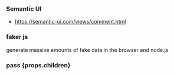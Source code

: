 ### Semantic UI

- https://semantic-ui.com/views/comment.html
<!-- <link rel="stylesheet" href="https://cdnjs.cloudflare.com/ajax/libs/semantic-ui/2.4.1/semantic.min.css"> -->

### faker js

generate massive amounts of fake data in the browser and node.js

<!-- src={faker.image.avatar()} -->

### pass {props.children}
